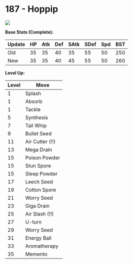 # 187 - Hoppip
![][187]

**Base Stats (Complete):**

Update | HP | Atk | Def | SAtk | SDef | Spd | BST
---    | ---| --- | --- | ---  | ---  | --- | ---
Old    | 35 |  35 |  40 |  35  |  55  |  50  |  250
New    | 35 |  35 |  40 |  45  |  55  |  50  |  260

**Level Up:**

Level | Move
---   | ---
  1   | Splash
  1   | Absorb
  1   | Tackle
  5   | Synthesis
  7   | Tail Whip
  9   | Bullet Seed
 11   | Air Cutter (!!)
 13   | Mega Drain
 15   | Poison Powder
 15   | Stun Spore
 15   | Sleep Powder
 17   | Leech Seed
 19   | Cotton Spore
 21   | Worry Seed
 23   | Giga Drain
 25   | Air Slash (!!)
 27   | U-turn
 29   | Worry Seed
 31   | Energy Ball
 33   | Aromatherapy
 35   | Memento



[187]: /img/pokemon/187.png
